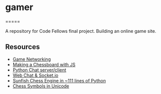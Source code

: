 # gamer
=====

A repository for Code Fellows final project. Building an online game site.


## Resources

+ [Game Networking](http://gafferongames.com/networking-for-game-programmers/)
+ [Making a Chessboard with JS](http://chessboardjs.com/)
+ [Python Chat server/client](http://code.activestate.com/recipes/531824-chat-server-client-using-selectselect/)
+ [Web Chat & Socket.io ](http://blog.pythonisito.com/2012/07/realtime-web-chat-with-socketio-and.html)
+ [Sunfish Chess Engine in ~111 lines of Python](https://github.com/thomasahle/sunfish)
+ [Chess Symbols in Unicode](https://en.wikipedia.org/wiki/Chess_symbols_in_Unicode)
